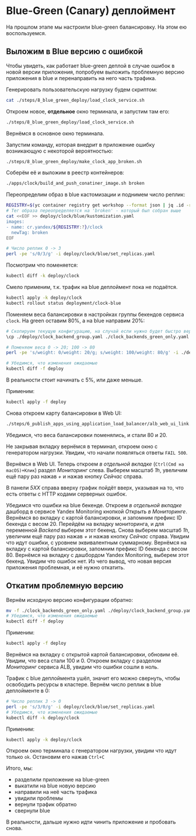 # Blue-Green (Canary) деплоймент

На прошлом этапе мы настроили blue-green балансировку. На этом ею воспользуемся.

## Выложим в Blue версию с ошибкой

Чтобы увидеть, как работает blue-green деплой в случае ошибок в новой версии приложения, попробуем выложить проблемную
версию приложения в blue и перенаправить на него часть трафика.

Генерировать пользовательскую нагрузку будем скриптом:
```bash
cat ./steps/8_blue_green_deploy/load_clock_service.sh
```

Откроем новое, **отдельное** окно терминала, и запустим там его:
```bash
./steps/8_blue_green_deploy/load_clock_service.sh
```

Вернёмся в основное окно терминала.

Запустим команду, которая внедрит в приложение ошибку возникающую с некоторой вероятностью:
```bash
./steps/8_blue_green_deploy/make_clock_app_broken.sh
```

Соберём её и выложим в реестр контейнеров:
```bash
./apps/clock/build_and_push_conatiner_image.sh broken
```

Переопределим образ в blue кастомизации и поднимем число реплик:
```bash
REGISTRY=$(yc container registry get workshop --format json | jq .id -r | tee /dev/stderr)
# Тег образа переопределяется на 'broken' - который был собран выше
cat <<EOF >> deploy/clock/blue/kustomization.yaml
images:
- name: cr.yandex/${REGISTRY:?}/clock
  newTag: broken
EOF

# Число реплик 0 -> 3
perl -pe 's/0/3/g' -i deploy/clock/blue/set_replicas.yaml
```

Посмотрим что поменяется:
```bash
kubectl diff -k deploy/clock
```

Смело применим, т.к. трафик на blue деплоймент пока не подаётся.
```bash
kubectl apply -k deploy/clock
kubectl rollout status deployment/clock-blue
```

Поменяем веса балансировки в настройках группы бекендов сервиса `clock`. На green оставим 80%, а на blue направим 20%:
```bash
# Скопируем текущую конфигурацию, на случай если нужно будет быстро вернуть
\cp ./deploy/clock_backend_group.yaml ./clock_backends_green_only.yaml

# Поменяем веса 0 -> 20; 100 -> 80
perl -pe 's/weight: 0/weight: 20/g; s/weight: 100/weight: 80/g' -i ./deploy/clock_backend_group.yaml

# Убедимся, что изменения ожидаемые
kubectl diff -f deploy
```
В реальности стоит начинать с 5%, или даже меньше.

Применим:
```bash
kubectl apply -f deploy
```

Снова откроем карту балансировки в Web UI:
```bash
./steps/6_publish_apps_using_application_load_balancer/alb_web_ui_link.sh
```

Убедимся, что веса балансировки поменялись, и стали 80 и 20.

Не закрывая вкладку вернёмся в терминал, откроем окно с генератором нагрузки. Увидим, что начали появляться
ответы `FAIL 500`.

Вернёмся в Web UI. Теперь откроем _в отдельной вкладке_ (`Ctrl(Cmd на macOS)+Клик`) раздел _Мониторинг_ слева. Выберем
масштаб _1h_, увеличим ещё пару раз нажав _+_ и нажав кнопку _Сейчас_ справа.

В панели _5XX_ справа вверху график пойдёт вверх, указывая на то, что есть ответы с HTTP кодами
серверных ошибок.

Убедимся что ошибки на blue бекенде. Откроем _в отдельной вкладке_ дашборд в сервисе Yandex Monitoring кнопкой _Открыть
в Мониторинге_. Вернёмся во вкладку с картой балансировки, и запомним префикс ID бекенда с весом 20. Перейдём на
вкладку мониторинга, и для переменной _Backend_ выберем этот бекенд. Снова выберем масштаб _1h_, увеличим ещё пару раз
нажав _+_ и нажав кнопку _Сейчас_ справа. Увидим что идут ошибки, с уровнем эквивалентным суммарному. Вернёмся на
вкладку с картой балансировки, запомним префикс ID бекенда с весом 80. Вернёмся на вкладку с дашбордом Yandex
Monitoring, выберем этот бекенд. Увидим что ошибок нет. Из чего вывод, что новая версия приложения проблемная, и её
нужно откатить.

## Откатим проблемную версию

Вернём исходную версию конфигурации обратно:
```bash
mv -f ./clock_backends_green_only.yaml ./deploy/clock_backend_group.yaml 
# Убедимся, что изменения ожидаемые
kubectl diff -f deploy
```

Применим:
```bash
kubectl apply -f deploy
```

Вернёмся на вкладку с открытой картой балансировки, обновим её. Увидим, что веса стали 100 и 0. Откроем вкладку с
разделом _Мониторинг_ сервиса ALB, увидим что ошибки сошли в ноль.

Трафик с blue деплоймента ушёл, значит его можно свернуть, чтобы освободить  ресурсы в кластере.
Вернём число реплик в blue деплойменте в 0:
```bash
# Число реплик 3 -> 0
perl -pe 's/3/0/g' -i deploy/clock/blue/set_replicas.yaml
# Убедимся, что изменения ожидаемые
kubectl diff -k deploy/clock
```

Применим:
```bash
kubectl apply -k deploy/clock
```

Откроем окно терминала с генератором нагрузки, увидим что идут только `ok`. Остановим его нажав `Ctrl+C`


Итого, мы:
* разделили приложение на blue-green
* выкатили на blue новую версию
* направили на неё часть трафика
* увидили проблемы
* вернули трафик обратно
* свернули blue 

В реальности, дальше нужно идти чинить приложение и пробовать снова.







